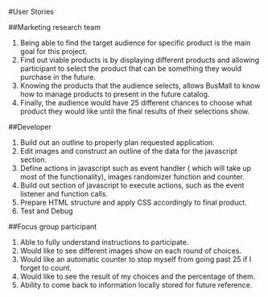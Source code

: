 #User Stories

##Marketing research team

1. Being able to find the target audience for specific product is the main goal for this project.
2. Find out viable products is by displaying different products and allowing participant to select the product that can be something they would purchase in the future.
3. Knowing the products that the audience selects, allows BusMall to know how to manage products to present in the future catalog.
4. Finally, the audience would have 25 different chances to choose what product they would like until the final results of their selections show.

##Developer
1. Build out an outline to properly plan requested application.
2. Edit images and construct an outline of the data for the javascript section.
3. Define actions in javascript such as event handler ( which will take up most of the functionality), images randomizer function and counter.
4. Build out section of javascript to execute actions, such as the event listener and function calls.
5. Prepare HTML structure and apply CSS accordingly to final product.
6. Test and Debug

##Focus group participant
1. Able to fully understand instructions to participate.
2. Would like to see different images show on each round of choices.
3. Would like an automatic counter to stop myself from going past 25 if I forget to count.
4. Would like to see the result of my choices and the percentage of them.
5. Ability to come back to information locally stored for future reference. 
